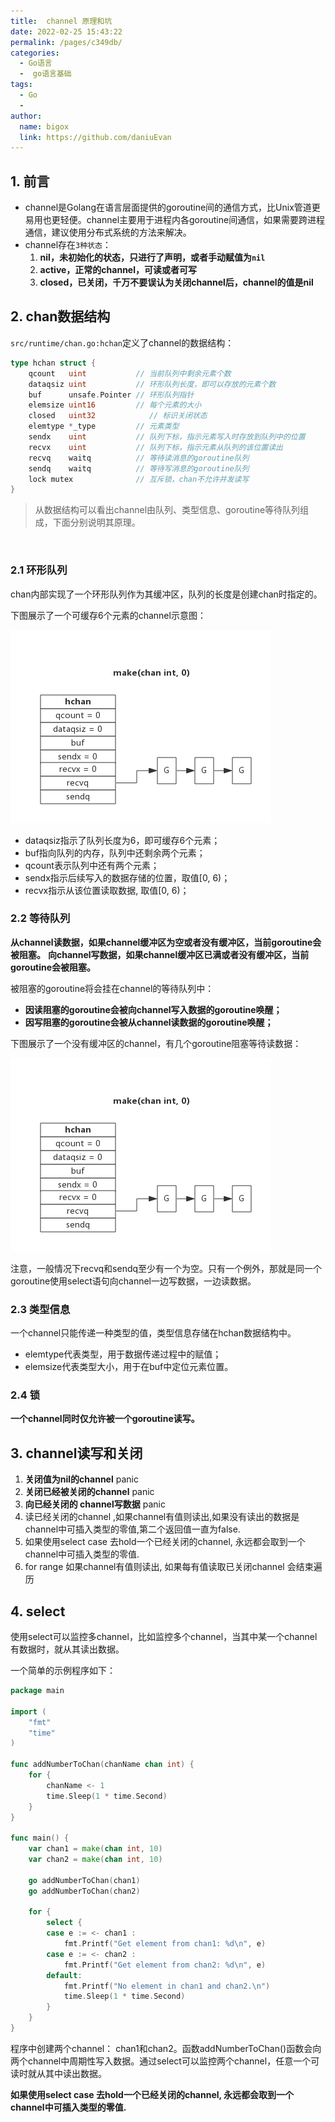 ```yaml
---
title:  channel 原理和坑
date: 2022-02-25 15:43:22
permalink: /pages/c349db/
categories:
  - Go语言
  -  go语言基础
tags:
  - Go
  - 
author: 
  name: bigox
  link: https://github.com/daniuEvan
---
```

## 1. 前言

- channel是Golang在语言层面提供的goroutine间的通信方式，比Unix管道更易用也更轻便。channel主要用于进程内各goroutine间通信，如果需要跨进程通信，建议使用分布式系统的方法来解决。
- channel存在`3种状态`：
  1. **nil，未初始化的状态，只进行了声明，或者手动赋值为`nil`**
  2. **active，正常的channel，可读或者可写**
  3. **closed，已关闭，千万不要误认为关闭channel后，channel的值是nil**

## 2. chan数据结构

`src/runtime/chan.go:hchan`定义了channel的数据结构：

```go
type hchan struct {
    qcount   uint           // 当前队列中剩余元素个数
    dataqsiz uint           // 环形队列长度，即可以存放的元素个数
    buf      unsafe.Pointer // 环形队列指针
    elemsize uint16         // 每个元素的大小
    closed   uint32            // 标识关闭状态
    elemtype *_type         // 元素类型
    sendx    uint           // 队列下标，指示元素写入时存放到队列中的位置
    recvx    uint           // 队列下标，指示元素从队列的该位置读出
    recvq    waitq          // 等待读消息的goroutine队列
    sendq    waitq          // 等待写消息的goroutine队列
    lock mutex              // 互斥锁，chan不允许并发读写
}
```

> 从数据结构可以看出channel由队列、类型信息、goroutine等待队列组成，下面分别说明其原理。

​	

### 2.1 环形队列

chan内部实现了一个环形队列作为其缓冲区，队列的长度是创建chan时指定的。

下图展示了一个可缓存6个元素的channel示意图：

![null](https://raw.githubusercontent.com/daniuEvan/pictrues/main/Typora/m_f48c37e012c38de53aeb532c993b6d2d_r.png)

- dataqsiz指示了队列长度为6，即可缓存6个元素；
- buf指向队列的内存，队列中还剩余两个元素；
- qcount表示队列中还有两个元素；
- sendx指示后续写入的数据存储的位置，取值[0, 6)；
- recvx指示从该位置读取数据, 取值[0, 6)；

### 2.2 等待队列

**从channel读数据，如果channel缓冲区为空或者没有缓冲区，当前goroutine会被阻塞。**
**向channel写数据，如果channel缓冲区已满或者没有缓冲区，当前goroutine会被阻塞。**

被阻塞的goroutine将会挂在channel的等待队列中：

- **因读阻塞的goroutine会被向channel写入数据的goroutine唤醒；**
- **因写阻塞的goroutine会被从channel读数据的goroutine唤醒；**

下图展示了一个没有缓冲区的channel，有几个goroutine阻塞等待读数据：

![null](https://raw.githubusercontent.com/daniuEvan/pictrues/main/Typora/m_f48c37e012c38de53aeb532c993b6d2d_r.png)

注意，一般情况下recvq和sendq至少有一个为空。只有一个例外，那就是同一个goroutine使用select语句向channel一边写数据，一边读数据。

### 2.3 类型信息

一个channel只能传递一种类型的值，类型信息存储在hchan数据结构中。

- elemtype代表类型，用于数据传递过程中的赋值；
- elemsize代表类型大小，用于在buf中定位元素位置。

### 2.4 锁

**一个channel同时仅允许被一个goroutine读写。**

## 3. channel读写和关闭

1. **关闭值为nil的channel**   panic
2. **关闭已经被关闭的channel**  panic
3. **向已经关闭的 channel写数据**  panic
4. 读已经关闭的channel ,如果channel有值则读出,如果没有读出的数据是 channel中可插入类型的零值,第二个返回值一直为false.
5. 如果使用select case 去hold一个已经关闭的channel, 永远都会取到一个channel中可插入类型的零值.
6. for range 如果channel有值则读出, 如果每有值读取已关闭channel 会结束遍历

## 4. select

使用select可以监控多channel，比如监控多个channel，当其中某一个channel有数据时，就从其读出数据。

一个简单的示例程序如下：

```go
package main

import (
    "fmt"
    "time"
)

func addNumberToChan(chanName chan int) {
    for {
        chanName <- 1
        time.Sleep(1 * time.Second)
    }
}

func main() {
    var chan1 = make(chan int, 10)
    var chan2 = make(chan int, 10)

    go addNumberToChan(chan1)
    go addNumberToChan(chan2)

    for {
        select {
        case e := <- chan1 :
            fmt.Printf("Get element from chan1: %d\n", e)
        case e := <- chan2 :
            fmt.Printf("Get element from chan2: %d\n", e)
        default:
            fmt.Printf("No element in chan1 and chan2.\n")
            time.Sleep(1 * time.Second)
        }
    }
}
```

程序中创建两个channel： chan1和chan2。函数addNumberToChan()函数会向两个channel中周期性写入数据。通过select可以监控两个channel，任意一个可读时就从其中读出数据。

**如果使用select case 去hold一个已经关闭的channel, 永远都会取到一个channel中可插入类型的零值.**